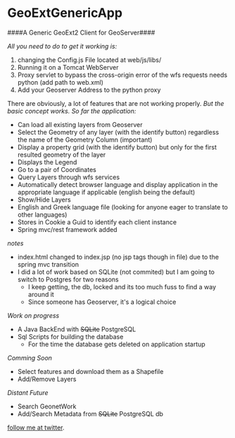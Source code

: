# GeoExtGenericApp
####A Generic GeoExt2 Client for GeoServer####

*All you need to do to get it working is:*

1. changing the Config.js File located at web/js/libs/
2. Running it on a Tomcat WebServer
3. Proxy servlet to bypass the cross-origin error of the wfs requests needs python (add path to web.xml)
4. Add your Geoserver Address to the python proxy

There are obviously, a lot of features that are not working properly.
*But the basic concept works. So far the application:*
- Can load all existing layers from Geoserver
- Select the Geometry of any layer (with the identify button) regardless the name of the Geometry Column (important)
- Display a property grid (with the identify button) but only for the first resulted geometry of the layer
- Displays the Legend
- Go to a pair of Coordinates
- Query Layers through wfs services
- Automatically detect browser language and display application in the appropriate language if applicable (english being the default)
- Show/Hide Layers
- English and Greek language file (looking for anyone eager to translate to other languages)
- Stores in Cookie a Guid to identify each client instance
- Spring mvc/rest framework added

*notes*
- index.html changed to index.jsp (no jsp tags though in file) due to the spring mvc transition
- I did a lot of work based on SQLite (not commited) but I am going to switch to Postgres for two reasons
  - I keep getting, the db, locked and its too much fuss to find a way around it
  - Since someone has Geoserver, it's a logical choice

*Work on progress*
- A Java BackEnd with ~~SQLite~~ PostgreSQL
- Sql Scripts for building the database
  - For the time the database gets deleted on application startup

*Comming Soon*
- Select features and download them as a Shapefile
- Add/Remove Layers

*Distant Future*
- Search GeonetWork
- Add/Search Metadata from ~~SQLite~~  PostgreSQL db

[follow me at twitter](http://twitter.com/CodenTonic).
